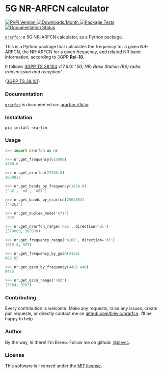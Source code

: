 # 5G NR-ARFCN calculator
<p align="left">
  <a href='https://pypi.org/project/nrarfcn/'>
    <img src='https://img.shields.io/pypi/v/nrarfcn' alt='PyPi Version' />
  </a>
  <a href='https://pypi.org/project/nrarfcn/'>
    <img src='https://img.shields.io/pypi/dm/nrarfcn' alt='Downloads/Month' />
  </a>
  </a>
    <a href='https://github.com/blevic/nrarfcn/actions/workflows/package-tests.yml'>
    <img src='https://github.com/blevic/nrarfcn/actions/workflows/package-tests.yml/badge.svg?branch=main' alt='Package Tests' />
  </a>
  <a href='https://nrarfcn.readthedocs.io/en/latest/?badge=latest'>
    <img src='https://readthedocs.org/projects/nrarfcn/badge/?version=latest' alt='Documentation Status' />
  </a>
</p>

[``nrarfcn``](https://github.com/blevic/nrarfcn): a 5G NR-ARFCN calculator, as a Python package.

This is a Python package that calculates the frequency for a given NR-ARFCN, the NR-ARFCN for a given frequency, and related NR band information, according to 3GPP **Rel-18**.

It follows [3GPP TS 38.104](https://portal.3gpp.org/desktopmodules/Specifications/SpecificationDetails.aspx?specificationId=3202) v17.6.0: "_5G; NR; Base Station (BS) radio transmission and reception_".

([3GPP TS 38.101](https://www.etsi.org/deliver/etsi_ts/138100_138199/13810101/18.06.00_60/ts_13810101v180600p.pdf))

### Documentation

[``nrarfcn``](https://github.com/blevic/nrarfcn) is documented on: [nrarfcn.rtfd.io](https://nrarfcn.rtfd.io/).

### Installation

```bash
pip install nrarfcn
```

### Usage

```python
>>> import nrarfcn as nr

>>> nr.get_frequency(620000)
3300.0

>>> nr.get_nrarfcn(27500.0)
2070832

>>> nr.get_bands_by_frequency(1850.0)
['n2', 'n3', 'n25']

>>> nr.get_bands_by_nrarfcn(2564083)
['n263']

>>> nr.get_duplex_mode('n71')
'FDD'

>>> nr.get_nrarfcn_range('n25', direction='ul')
(370000, 383000)

>>> nr.get_frequency_range('n100', direction='dl')
(919.4, 925)

>>> nr.get_frequency_by_gscn(2156)
862.85

>>> nr.get_gscn_by_frequency(4405.440)
8475

>>> nr.get_gscn_range('n92')
(3584, 3787)
```

### Contributing

Every contribution is welcome. Make any requests, raise any issues, create pull requests, or directly contact me on [github.com/blevic/nrarfcn](https://github.com/blevic/nrarfcn). I'll be happy to help.

### Author

By the way, hi there! I'm Breno. Follow me on github: [@blevic](https://github.com/blevic).

### License

This software is licensed under the [MIT license](https://github.com/blevic/nrarfcn/blob/main/LICENSE).
